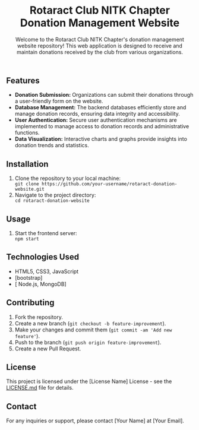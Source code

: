 

<body>
    <header>
        <h1>Rotaract Club NITK Chapter Donation Management Website</h1>
        <p>Welcome to the Rotaract Club NITK Chapter's donation management website repository! This web application is designed to receive and maintain donations received by the club from various organizations.</p>
    </header>
    <main>
        <section>
            <h2>Features</h2>
            <ul>
                <li><strong>Donation Submission:</strong> Organizations can submit their donations through a user-friendly form on the website.</li>
                <li><strong>Database Management:</strong> The backend databases efficiently store and manage donation records, ensuring data integrity and accessibility.</li>
                <li><strong>User Authentication:</strong> Secure user authentication mechanisms are implemented to manage access to donation records and administrative functions.</li>
                <li><strong>Data Visualization:</strong> Interactive charts and graphs provide insights into donation trends and statistics.</li>
            </ul>
        </section>
        <section>
            <h2>Installation</h2>
            <ol>
                <li>Clone the repository to your local machine:</li>
                <code>git clone https://github.com/your-username/rotaract-donation-website.git</code>
                <li>Navigate to the project directory:</li>
                <code>cd rotaract-donation-website</code>
            </ol>
        </section>
        <section>
            <h2>Usage</h2>
            <ol>
                <li>Start the frontend server:</li>
                <code>npm start</code>
            </ol>
        </section>
        <section>
            <h2>Technologies Used</h2>
            <ul>
                <li>HTML5, CSS3, JavaScript</li>
                <li>[bootstrap]</li>
                <li>[ Node.js, MongoDB]</li>
            </ul>
        </section>
        <section>
            <h2>Contributing</h2>
            <ol>
                <li>Fork the repository.</li>
                <li>Create a new branch (<code>git checkout -b feature-improvement</code>).</li>
                <li>Make your changes and commit them (<code>git commit -am 'Add new feature'</code>).</li>
                <li>Push to the branch (<code>git push origin feature-improvement</code>).</li>
                <li>Create a new Pull Request.</li>
            </ol>
        </section>
        <section>
            <h2>License</h2>
            <p>This project is licensed under the [License Name] License - see the <a href="LICENSE.md">LICENSE.md</a> file for details.</p>
        </section>
        <section>
            <h2>Contact</h2>
            <p>For any inquiries or support, please contact [Your Name] at [Your Email].</p>
        </section>
    </main>
</body>
</html>

